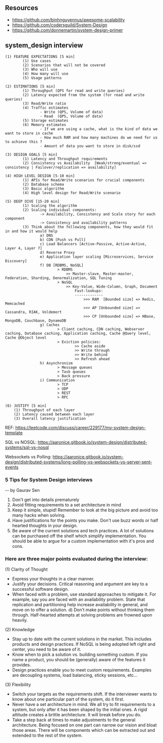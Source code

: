 ## Resources

* https://github.com/binhnguyennus/awesome-scalability
* https://github.com/codersguild/System-Design
* https://github.com/donnemartin/system-design-primer


## system_design interview

```
(1) FEATURE EXPECTATIONS [5 min]
        (1) Use cases
        (2) Scenarios that will not be covered
        (3) Who will use
        (4) How many will use
        (5) Usage patterns

(2) ESTIMATIONS [5 min]
        (1) Throughput (QPS for read and write queries)
        (2) Latency expected from the system (for read and write queries)
        (3) Read/Write ratio
        (4) Traffic estimates
                - Write (QPS, Volume of data)
                - Read  (QPS, Volume of data)
        (5) Storage estimates
        (6) Memory estimates
                - If we are using a cache, what is the kind of data we want to store in cache
                - How much RAM and how many machines do we need for us to achieve this ?
                - Amount of data you want to store in disk/ssd

(3) DESIGN GOALS [5 min]
        (1) Latency and Throughput requirements
        (2) Consistency vs Availability  [Weak/strong/eventual => consistency | Failover/replication => availability]

(4) HIGH LEVEL DESIGN [5-10 min]
        (1) APIs for Read/Write scenarios for crucial components
        (2) Database schema
        (3) Basic algorithm
        (4) High level design for Read/Write scenario

(5) DEEP DIVE [15-20 min]
        (1) Scaling the algorithm
        (2) Scaling individual components: 
                -> Availability, Consistency and Scale story for each component
                -> Consistency and availability patterns
        (3) Think about the following components, how they would fit in and how it would help
                a) DNS
                b) CDN [Push vs Pull]
                c) Load Balancers [Active-Passive, Active-Active, Layer 4, Layer 7]
                d) Reverse Proxy
                e) Application layer scaling [Microservices, Service Discovery]
                f) DB [RDBMS, NoSQL]
                        > RDBMS 
                            >> Master-slave, Master-master, Federation, Sharding, Denormalization, SQL Tuning
                        > NoSQL
                            >> Key-Value, Wide-Column, Graph, Document
                                Fast-lookups:
                                -------------
                                    >>> RAM  [Bounded size] => Redis, Memcached
                                    >>> AP [Unbounded size] => Cassandra, RIAK, Voldemort
                                    >>> CP [Unbounded size] => HBase, MongoDB, Couchbase, DynamoDB
                g) Caches
                        > Client caching, CDN caching, Webserver caching, Database caching, Application caching, Cache @Query level, Cache @Object level
                        > Eviction policies:
                                >> Cache aside
                                >> Write through
                                >> Write behind
                                >> Refresh ahead
                h) Asynchronism
                        > Message queues
                        > Task queues
                        > Back pressure
                i) Communication
                        > TCP
                        > UDP
                        > REST
                        > RPC

(6) JUSTIFY [5 min]
	(1) Throughput of each layer
	(2) Latency caused between each layer
	(3) Overall latency justification
```  
  
REF: https://leetcode.com/discuss/career/229177/my-system-design-template

SQL vs NOSQL: https://aaronice.gitbook.io/system-design/distributed-systems/sql-vs-nosql

Websockets vs Polling: https://aaronice.gitbook.io/system-design/distributed-systems/long-polling-vs-websockets-vs-server-sent-events


### 5 Tips for System Design interviews
-- by Gaurav Sen
1) Don't get into details prematurely
2) Avoid fitting requirements to a set architecture in mind
3) Keep it simple, stupid! Remember to look at the big picture and avoid too many hacks when solving.
4) Have justifications for the points you make. Don't use buzz words or half hearted thoughts in your design.
5) Be aware of the current solutions and tech practices. A lot of solutions can be purchased off the shelf which simplify implementation. You should be able to argue for a custom implementation with it's pros and cons.


### Here are three major points evaluated during the interview:
(1) Clarity of Thought
  * Express your thoughts in a clear manner.
  * Justify your decisions. Critical reasoning and argument are key to a successful software design.
  * When faced with a problem, use standard approaches to mitigate it. For example, say you are faced with an availability problem. State that replication and partitioning help increase availability in general, and move on to offer a solution. d) Don’t make points without thinking them through. Half-hearted attempts at solving problems are frowned upon heavily.
  
(2) Knowledge
  * Stay up to date with the current solutions in the market. This includes products and design practices. If NoSQL is being adopted left right and center, you need to be aware of it.
  * Know when to pick a solution vs. building something custom. If you name a product, you should be (generally) aware of the features it provides.
  * Design practices enable you to meet custom requirements. Examples are decoupling systems, load balancing, sticky sessions, etc…
  
(3) Flexibility
  * Switch your targets as the requirements shift. If the interviewer wants to know about one particular part of the system, do it first.
  * Never have a set architecture in mind. We all try to fit requirements to a system, but only after it has been shaped by the initial ones. A rigid attitude creates a brittle architecture. It will break before you do.
  * Take a step back at times to make adjustments to the general architecture. Being focused on one part can narrow our vision and bloat those areas. There will be components which can be extracted out and extended to the rest of the system.
